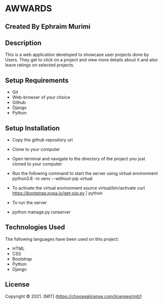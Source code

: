 # AWWARDS

## Created By Ephraim Murimi

## Description
This is a web application developed to showcase user projects done by Users. They get to click on a project and view more details about it and also leave ratings on selected projects.



## Setup Requirements
* Git 
* Web-browser of your choice
* Github
* Django
* Python

## Setup Installation
* Copy the github repository url
* Clone to your computer
* Open terminal and navigate to the directory of the project you just cloned to your computer
* Run the following command to start the server using virtual environment
python3.8 -m venv --without-pip virtual
* To activate the virtual environment
source virtual/bin/activate
curl https://bootstrap.pypa.io/get-pip.py | python
* To run the server

* python manage.py runserver

## Technologies Used
The following languages have been used on this project:

* HTML
* CSS
* Bootstrap
* Python
* Django

## License
Copyright &copy; 2021. [MIT] (https://choosealicense.com/licenses/mit/)